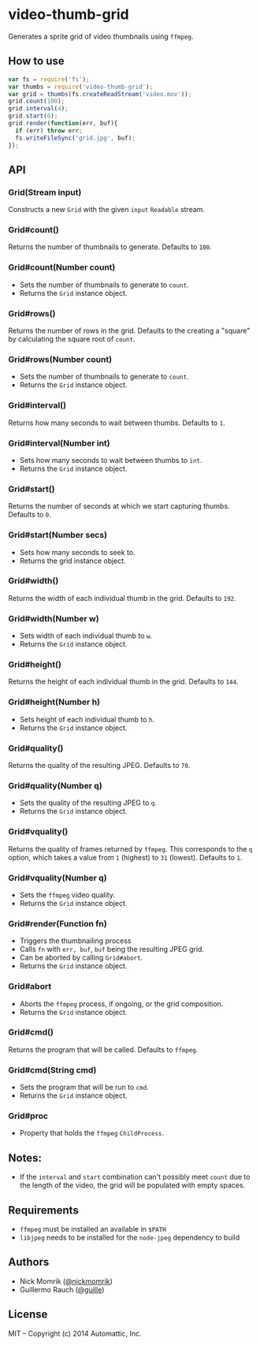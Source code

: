 
# video-thumb-grid

Generates a sprite grid of video thumbnails using `ffmpeg`.

## How to use

```js
var fs = require('fs');
var thumbs = require('video-thumb-grid');
var grid = thumbs(fs.createReadStream('video.mov'));
grid.count(100);
grid.interval(4);
grid.start(0);
grid.render(function(err, buf){
  if (err) throw err;
  fs.writeFileSync('grid.jpg', buf);
});
```

## API

### Grid(Stream input)

Constructs a new `Grid` with the given `input` `Readable` stream.

### Grid#count()

Returns the number of thumbnails to generate. Defaults to `100`.

### Grid#count(Number count)

- Sets the number of thumbnails to generate to `count`.
- Returns the `Grid` instance object.

### Grid#rows()

Returns the number of rows in the grid. Defaults to the creating a
"square" by calculating the square root of `count`.

### Grid#rows(Number count)

- Sets the number of thumbnails to generate to `count`.
- Returns the `Grid` instance object.

### Grid#interval()

Returns how many seconds to wait between thumbs. Defaults to `1`.

### Grid#interval(Number int)

- Sets how many seconds to wait between thumbs to `int`.
- Returns the `Grid` instance object.

### Grid#start()

Returns the number of seconds at which we start capturing thumbs.
Defaults to `0`.

### Grid#start(Number secs)

- Sets how many seconds to seek to.
- Returns the grid instance object.

### Grid#width()

Returns the width of each individual thumb in the grid.
Defaults to `192`.

### Grid#width(Number w)

- Sets width of each individual thumb to `w`.
- Returns the `Grid` instance object.

### Grid#height()

Returns the height of each individual thumb in the grid.
Defaults to `144`.

### Grid#height(Number h)

- Sets height of each individual thumb to `h`.
- Returns the `Grid` instance object.

### Grid#quality()

Returns the quality of the resulting JPEG. Defaults to `70`.

### Grid#quality(Number q)

- Sets the quality of the resulting JPEG to `q`.
- Returns the `Grid` instance object.

### Grid#vquality()

Returns the quality of frames returned by `ffmpeg`. This corresponds to
the `q` option, which takes a value from `1` (highest) to `31` (lowest).
Defaults to `1`.

### Grid#vquality(Number q)

- Sets the `ffmpeg` video quality.
- Returns the `Grid` instance object.

### Grid#render(Function fn)

- Triggers the thumbnailing process
- Calls `fn` with `err, buf`, `buf` being the resulting JPEG grid.
- Can be aborted by calling `Grid#abort`.
- Returns the `Grid` instance object.

### Grid#abort

- Aborts the `ffmpeg` process, if ongoing, or the grid composition.
- Returns the `Grid` instance object.

### Grid#cmd()

Returns the program that will be called. Defaults to `ffmpeg`.

### Grid#cmd(String cmd)

- Sets the program that will be run to `cmd`.
- Returns the `Grid` instance object.

### Grid#proc

- Property that holds the `ffmpeg` `ChildProcess`.

## Notes:

- If the `interval` and `start` combination can't possibly meet `count`
  due to the length of the video, the grid will be populated with empty
  spaces.

## Requirements

- `ffmpeg` must be installed an available in `$PATH`
- `libjpeg` needs to be installed for the `node-jpeg` dependency to build

## Authors

- Nick Momrik ([@nickmomrik](https://github.com/nickmomrik))
- Guillermo Rauch ([@guille](https://github.com/guille))

## License

MIT – Copyright (c) 2014 Automattic, Inc.
